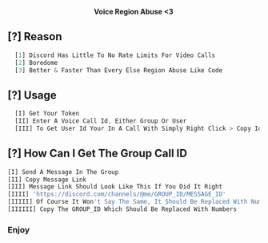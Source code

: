 <p align='center'>
  <b>Voice Region Abuse <3 </b><br>
</p>
  
## [?] Reason
```js
  [1] Discord Has Little To No Rate Limits For Video Calls
  [2] Boredome
  [3] Better & Faster Than Every Else Region Abuse Like Code
```
  
## [?] Usage

```js 
  [I] Get Your Token 
  [II] Enter A Voice Call Id, Either Group Or User 
  [III] To Get User Id Your In A Call With Simply Right Click > Copy Id 
```
## [?] How Can I Get The Group Call ID
  ```js
  [I] Send A Message In The Group
  [II] Copy Message Link
  [III] Message Link Should Look Like This If You Did It Right
  [IIII] 'https://discord.com/channels/@me/GROUP_ID/MESSAGE_ID'
  [IIIII] Of Course It Won't Say The Same, It Should Be Replaced With Numbers
  [IIIIII] Copy The GROUP_ID Which Should Be Replaced With Numbers
```
### Enjoy
